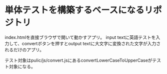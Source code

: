 # 単体テストを構築するベースになるリポジトリ
index.htmlを直接ブラウザで開いて動かすアプリ。
input textに英語テストを入力して、convertボタンを押すとoutput textに大文字に変換された文字が入力されるだけのアプリ。

テスト対象はpulic/js/convert.jsにあるconvertLowerCaseToUpperCaseがテスト対象になる。